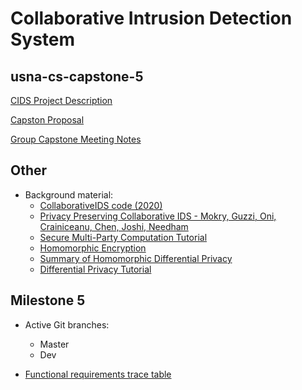 # Collaborative Intrusion Detection System
## usna-cs-capstone-5

[CIDS Project Description](https://docs.google.com/document/d/1AltDS4fwZcJ97G-Sn9JZIy09c0HGSWz--HddGbEU25w/edit?usp=sharing)

[Capston Proposal](https://docs.google.com/document/d/1QKcD0Lqw-2c5aZu2ejlGHw5TbhZ1CWGY7aEYPHTbhmk/edit?usp=sharing)

[Group Capstone Meeting Notes](meeting_notes.md)

## Other

+ Background material:
    + [CollaborativeIDS code (2020)](https://github.com/CooperGuzzi/CollaborativeIDS)
    + [Privacy Preserving Collaborative IDS - Mokry, Guzzi, Oni, Crainiceanu, Chen, Joshi, Needham](research/Privacy_Preserving_Collaborative_IDS.pdf) 
    + [Secure Multi-Party Computation Tutorial](research/tutorial-secure-computation.pdf)
    + [Homomorphic Encryption](research/When_Homomorphic_Cryptosystem_Meets_Differential_Privacy.pdf)
    + [Summary of Homomorphic Differential Privacy](https://docs.google.com/document/d/19XImfqUX-phXZn_5oWGkPs97NRoG7dks_SjsjLCiTSo/edit?usp=sharing)
    + [Differential Privacy Tutorial](research/differential_privacy_tutorial.pdf)

## Milestone 5

+ Active Git branches:
    + Master
    + Dev

+ [Functional requirements trace table](https://docs.google.com/spreadsheets/d/1YPr3v7LRzJZG3VP-RFwnwrRitj4HEj1ryLTDtZEbtS8/edit?usp=sharing)
